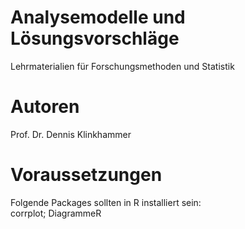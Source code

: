 # Analysemodelle und Lösungsvorschläge
Lehrmaterialien für Forschungsmethoden und Statistik

# Autoren
Prof. Dr. Dennis Klinkhammer

# Voraussetzungen
Folgende Packages sollten in R installiert sein:<br>
corrplot; DiagrammeR
